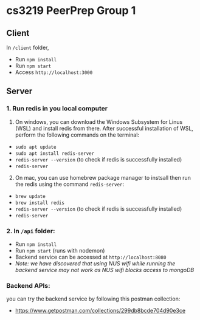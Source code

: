 # cs3219 PeerPrep Group 1

## Client

In `/client` folder,
- Run `npm install`
- Run `npm start`
- Access `http://localhost:3000`

## Server
### 1. Run redis in you local computer
1. On windows, you can download the Windows Subsystem for Linus (WSL) and install redis from there. After successful installation of WSL, perform the following commands on the terminal:
- `sudo apt update`
- `sudo apt install redis-server`
- `redis-server --version` (to check if redis is successfully installed)
- `redis-server`
2. On mac, you can use homebrew package manager to instsall then run the redis using the command `redis-server`:
- `brew update`
- `brew install redis`
- `redis-server --version` (to check if redis is successfully installed)
- `redis-server`
### 2. In `/api` folder:
  - Run `npm install`
  - Run `npm start` (runs with nodemon)
  - Backend service can be accessed at `http://localhost:8080`
  - *Note: we have discovered that using NUS wifi while running the backend service may not work as NUS wifi blocks access to mongoDB*

### Backend APIs:
you can try the backend service by following this postman collection: 
- https://www.getpostman.com/collections/299db8bcde704d90e3ce
